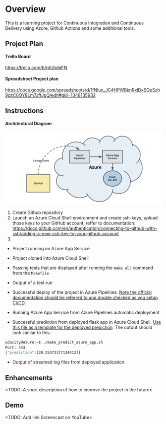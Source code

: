 # Overview

This is a learning project for Continuous Integration and Continuous Delivery using Azure, Github Actions and some additional tools.

## Project Plan

#### Trello Board
https://trello.com/b/rdUhdeFN


#### Spreadsheet Project plan
https://docs.google.com/spreadsheets/d/1fNluo_JC4HPWBknRxiDxSQpSzh9pzC0QY8Lm7JftJpQ/edit#gid=1348135932

## Instructions

#### Architectural Diagram
![image](images/diagram.png)

1. Create Github repository
2. Launch an Azure Cloud Shell environment and create ssh-keys, upload those keys to your GitHub account, reffer to documentation: https://docs.github.com/en/authentication/connecting-to-github-with-ssh/adding-a-new-ssh-key-to-your-github-account
3. 

* Project running on Azure App Service

* Project cloned into Azure Cloud Shell

* Passing tests that are displayed after running the `make all` command from the `Makefile`

* Output of a test run

* Successful deploy of the project in Azure Pipelines.  [Note the official documentation should be referred to and double checked as you setup CI/CD](https://docs.microsoft.com/en-us/azure/devops/pipelines/ecosystems/python-webapp?view=azure-devops).

* Running Azure App Service from Azure Pipelines automatic deployment

* Successful prediction from deployed flask app in Azure Cloud Shell.  [Use this file as a template for the deployed prediction](https://github.com/udacity/nd082-Azure-Cloud-DevOps-Starter-Code/blob/master/C2-AgileDevelopmentwithAzure/project/starter_files/flask-sklearn/make_predict_azure_app.sh).
The output should look similar to this:

```bash
udacity@Azure:~$ ./make_predict_azure_app.sh
Port: 443
{"prediction":[20.35373177134412]}
```

* Output of streamed log files from deployed application

> 

## Enhancements

<TODO: A short description of how to improve the project in the future>

## Demo 

<TODO: Add link Screencast on YouTube>


